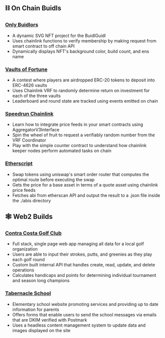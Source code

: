 ## ⛓️ On Chain Buidls

### [Only Buidlors](https://only-buidlors.vercel.app/)
- A dynamic SVG NFT project for the BuidlGuidl
- Uses chainlink functions to verify membership by making request from smart contract to off chain API
- Dynamically displays NFT's background color, build count, and ens name 

### [Vaults of Fortune](https://vaults-of-fortune.vercel.app/)
- A contest where players are airdropped ERC-20 tokens to deposit into ERC-4626 vaults
- Uses Chainlink VRF to randomly determine return on investment for each of the three vaults
- Leaderboard and round state are tracked using events emitted on chain

### [Speedrun Chainlink](https://speedrun-chainlink.vercel.app/)
- Learn how to integrate price feeds in your smart contracts using AggregatorV3Interface
- Spin the wheel of fruit to request a verifiably random number from the VRF Coordinator
- Play with the simple counter contract to understand how chainlink keeper nodes perform automated tasks on chain

### [Etherscript](https://github.com/MattPereira/etherscript)
- Swap tokens using uniswap's smart order router that computes the optimal route before executing the swap
- Gets the price for a base asset in terms of a quote asset using chainlink price feeds
- Fetches abi from etherscan API and output the result to a .json file inside the ./abis directory


## 🕸️ Web2 Builds
### [Contra Costa Golf Club](https://ccgc.vercel.app)
- Full stack, single page web app managing all data for a local golf organization
- Users are able to input their strokes, putts, and greenies as they play each golf round
- Custom built internal API that handles create, read, update, and delete operations 
- Calculates handicaps and points for determining individual tournament and season long champions

### [Tabernacle School](https://www.tabernacle.school)
- Elementary school website promoting services and providing up to date information for parents
- Offers forms that enable users to send the school messages via emails that are DKIM verified with Postmark
- Uses a headless content management system to update data and images displayed on the site



